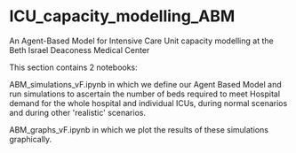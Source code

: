 # ICU_capacity_modelling_ABM
An Agent-Based Model for Intensive Care Unit capacity modelling at the Beth Israel Deaconess Medical Center

This section contains 2 notebooks:

ABM_simulations_vF.ipynb in which we define our Agent Based Model and run simulations to ascertain the number of beds required to meet Hospital demand for the whole hospital and individual ICUs, during normal scenarios and during other 'realistic' scenarios.

ABM_graphs_vF.ipynb in which we plot the results of these simulations graphically.


